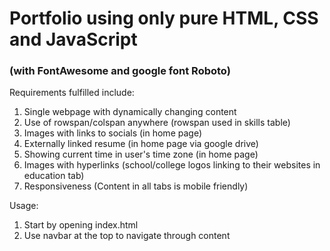 # Portfolio using only pure HTML, CSS and JavaScript

###  (with FontAwesome and google font Roboto)

Requirements fulfilled include:
1. Single webpage with dynamically changing content
2. Use of rowspan/colspan anywhere (rowspan used in skills table)
3. Images with links to socials (in home page)
4. Externally linked resume (in home page via google drive)
5. Showing current time in user's time zone (in home page)
6. Images with hyperlinks (school/college logos linking to their websites in education tab)
7. Responsiveness (Content in all tabs is mobile friendly)

Usage:
1. Start by opening index.html
2. Use navbar at the top to navigate through content
